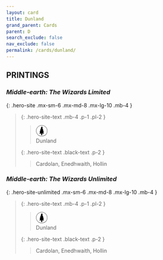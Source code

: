 ```yaml
---
layout: card
title: Dunland
grand_parent: Cards
parent: D
search_exclude: false
nav_exclude: false
permalink: /cards/dunland/
---
```


## PRINTINGS


### _Middle-earth: The Wizards Limited_

{: .hero-site .mx-sm-6 .mx-md-8 .mx-lg-10 .mb-4 }
> {: .hero-site-text .mb-4 .p-1 .pl-2 }
> > <div class="card-mp"><img src="/assets/images/wilderness.svg"></div>
> > <div class="character-card-name">Dunland</div>
>
> {: .hero-site-text .black-text .p-2 }
> > Cardolan, Enedhwaith, Hollin 
> 

### _Middle-earth: The Wizards Unlimited_

{: .hero-site-unlimited .mx-sm-6 .mx-md-8 .mx-lg-10 .mb-4 }
> {: .hero-site-text .mb-4 .p-1 .pl-2 }
> > <div class="card-mp"><img src="/assets/images/wilderness.svg"></div>
> > <div class="character-card-name">Dunland</div>
>
> {: .hero-site-text .black-text .p-2 }
> > Cardolan, Enedhwaith, Hollin 
> 
